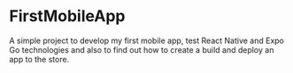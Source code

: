 # FirstMobileApp
A simple project to develop my first mobile app, test React Native and Expo Go technologies and also to find out how to create a build and deploy an app to the store.
